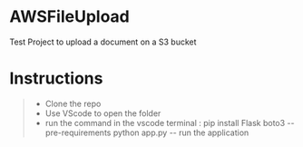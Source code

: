 # AWSFileUpload
Test Project to upload a document on a S3 bucket

# Instructions
>- Clone the repo
>- Use VScode to open the folder
>- run the command in the vscode terminal : 
pip install Flask boto3   -- pre-requirements
python app.py      -- run the application 
